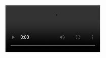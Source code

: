 
<html>
<head>
  <title>Video Website</title>
</head>
<body>
 
  
  <div>
    <video src="selective attention test.mp4" controls autoplay>
      Your browser does not support the video tag.
    </video>
  </div>
</body>
</html>

